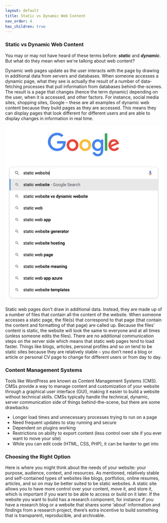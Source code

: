 ```yaml
---
layout: default
title: Static vs Dynamic Web Content
nav_order: 4
has_children: true
---
```


### Static vs Dynamic Web Content

You may or may not have heard of these terms before: **_static_** and **_dynamic_**. But what do they mean when we're talking about web content?

Dynamic web pages update as the user interacts with the page by drawing in additional data from servers and databases. When someone accesses a dynamic page, what they see is actually the result of a number of data-fetching processes that pull information from databases behind-the-scenes. The result is a page that changes (hence the term dynamic) depending on the user, when it is accessed, and other factors. For instance, social media sites, shopping sites, Google – these are all examples of dynamic web content because they build pages as they are accessed. This means they can display pages that look different for different users and are able to display changes in information in real time.

![Google dynamically populating potential search terms.](https://raw.githubusercontent.com/ubc-library-rc/intro-static-webpages/main/content/images/google-dynamic-screenshot.png)

Static web pages don't draw in additional data. Instead, they are made up of a number of files that contain all the content of the website. When someone accesses a static page, the file(s) that correspond to that page (that contain the content and formatting of that page) are called up. Because the files’ content is static, the website will look the same to everyone and at all times (unless someone edits the files). There are no additional communication steps on the server side which means that static web pages tend to load faster. Things like blogs, articles, personal profiles and so on tend to be static sites because they are relatively stable – you don’t need a blog or article or personal CV page to change for different users or from day to day. 

### Content Management Systems

Tools like WordPress are known as Content Management Systems (CMS). CMSs provide a way to manage content and customization of your website through a graphical user interface (GUI), making it easier to build a website without technical skills. CMSs typically handle the technical, dynamic, server communication side of things behind-the-scene, but there are some drawbacks:

* Longer load times and unnecessary processes trying to run on a page
* Need frequent updates to stay running and secure
* Dependent on plugins working
* Restrictions on ability to export content (less control over site if you ever want to move your site)
* While you can edit code (HTML, CSS, PHP), it can be harder to get into

### Choosing the Right Option

Here is where you might think about the needs of your website: your purpose, audience, context, and resources. As mentioned, relatively stable and self-contained types of websites like blogs, portfolios, online resumes, articles, and so on may be better suited to be static websites. A static site allows you to have more control over your content, move it, and store it, which is important if you want to be able to access or build on it later. If the website you want to build has a research component, for instance if you have a research blog or a website that shares some ‘about’ information and findings from a research project, there’s extra incentive to build something that is transparent, reproducible, and archivable. 
